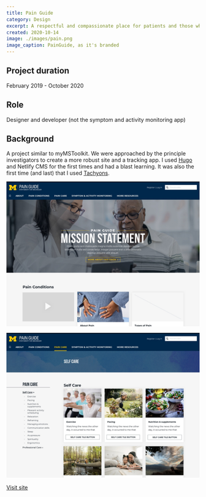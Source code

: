 ```yaml
---
title: Pain Guide
category: Design
excerpt: A respectful and compassionate place for patients and those who care for us when we're in pain.
created: 2020-10-14
image: ./images/pain.png
image_caption: PainGuide, as it's branded
---
```


## Project duration

February 2019 - October 2020

## Role

Designer and developer (not the symptom and activity monitoring app)

## Background

A project similar to myMSToolkit. We were approached by the principle investigators to create a more robust site and a tracking app. I used [Hugo](https://gohugo.io/) and Netlify CMS for the first times and had a blast learning. It was also the first time (and last) that I used [Tachyons](https://tachyons.io/).

![Home page of OFA](./images/pain-home.jpg)

![An example of a main landing page](./images/pain-landing.jpg)

[Visit site](https://painguide.com/)
